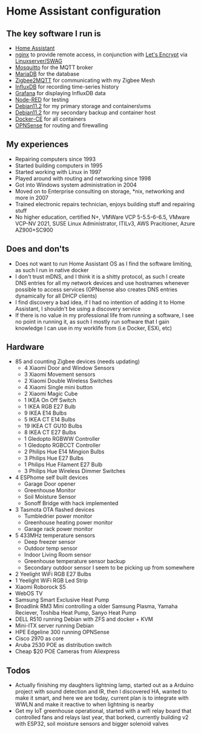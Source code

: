 # Home Assistant configuration


## The key software I run is

* [Home Assistant](https://home-assistant.io/)
* [nginx](https://nginx.org/en/) to provide remote access, in conjunction with [Let's Encrypt](https://letsencrypt.org/) via [Linuxserver/SWAG](https://hub.docker.com/r/linuxserver/swag/)
* [Mosquitto](https://hub.docker.com/_/eclipse-mosquitto) for the MQTT broker
* [MariaDB](https://hub.docker.com/_/mariadb) for the database
* [Zigbee2MQTT](https://hub.docker.com/r/koenkk/zigbee2mqtt/) for communicating with my Zigbee Mesh
* [InfluxDB](https://hub.docker.com/_/influxdb) for recording time-series history
* [Grafana](https://hub.docker.com/r/grafana/grafana/) for displaying InfluxDB data
* [Node-RED](https://hub.docker.com/r/nodered/node-red) for testing
* [Debian11.2](https://www.debian.org/) for my primary storage and containers\vms
* [Debian11.2](https://www.debian.org) for my secondary backup and container host
* [Docker-CE](https://docs.docker.com/get-docker/) for all containers
* [OPNSense](https://opnsense.org/) for routing and firewalling


## My experiences

* Repairing computers since 1993
* Started building computers in 1995
* Started working with Linux in 1997
* Played around with routing and networking since 1998
* Got into Windows system administration in 2004
* Moved on to Enterprise consulting on storage, *nix, networking and more in 2007
* Trained electronic repairs technician, enjoys building stuff and repairing stuff
* No higher education, certified N+, VMWare VCP 5-5.5-6-6.5, VMware VCP-NV 2021, SUSE Linux Administrator, ITILv3, AWS Pracitioner, Azure AZ900+SC900

## Does and don'ts
* Does not want to run Home Assistant OS as I find the software limiting, as such I run in native docker
* I don't trust mDNS, and I think it is a shitty protocol, as such I create DNS entries for all my network devices and use hostnames whenever possible to access services (OPNsense also creates DNS entries dynamically for all DHCP clients)
* I find discovery a bad idea, if I had no intention of adding it to Home Assistant, I shouldn't be using a discovery service
* If there is no value in my professional life from running a software, I see no point in running it, as such I mostly run software that I gain knowledge I can use in my worklife from (i.e Docker, ESXi, etc)


## Hardware

* 85 and counting Zigbee devices (needs updating)
  * 4 Xiaomi Door and Window Sensors
  * 3 Xiaomi Movement sensors
  * 2 Xiaomi Double Wireless Switches
  * 4 Xiaomi Single mini button
  * 2 Xiaomi Magic Cube
  * 1 IKEA On Off Switch
  * 1 IKEA RGB E27 Bulb
  * 9 IKEA E14 Bulbs
  * 5 IKEA CT E14 Bulbs
  * 19 IKEA CT GU10 Bulbs
  * 8 IKEA CT E27 Bulbs
  * 1 Gledopto RGBWW Controller
  * 1 Gledopto RGBCCT Controller
  * 2 Philips Hue E14 Mingion Bulbs
  * 3 Philips Hue E27 Bulbs
  * 1 Philips Hue Filament E27 Bulb
  * 3 Philips Hue Wireless Dimmer Switches
* 4 ESPhome self built devices
  * Garage Door opener
  * Greenhouse Monitor
  * Soil Moisture Sensor
  * Sonoff Bridge with hack implemented
* 3 Tasmota OTA flashed devices
  * Tumbledrier power monitor
  * Greenhouse heating power monitor
  * Garage rack power monitor
* 5 433MHz temperature sensors
  * Deep freezer sensor
  * Outdoor temp sensor
  * Indoor Living Room sensor
  * Greenhouse temperature sensor backup
  * Secondary outdoor sensor I seem to be picking up from somewhere
* 2 Yeelight WiFi RGB E27 Bulbs
* 1 Yeelight WiFi RGB Led Strip
* Xiaomi Roborock S5
* WebOS TV
* Samsung Smart Exclusive Heat Pump
* Broadlink RM3 Mini controlling a older Samsung Plasma, Yamaha Reciever, Toshiba Heat Pump, Sanyo Heat Pump
* DELL R510 running Debian with ZFS and docker + KVM
* Mini-ITX server running Debian
* HPE Edgeline 300 running OPNSense
* Cisco 2970 as core
* Aruba 2530 POE as distribution switch
* Cheap $20 POE Cameras from Aliexpress


## Todos

* Actually finishing my daughters lightning lamp, started out as a Arduino project with sound detection and IR, then I discovered HA, wanted to make it smart, and here we are today, current plan is to integrate with WWLN and make it reactive to when lightning is nearby
* Get my IoT greenhouse operational, started with a wifi relay board that controlled fans and relays last year, that borked, currently building v2 with ESP32, soil moisture sensors and bigger solenoid valves 
